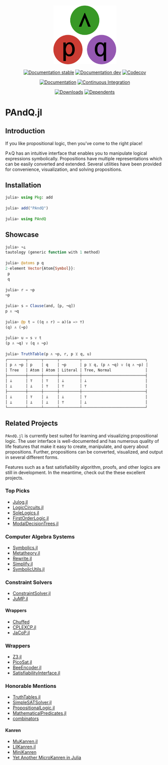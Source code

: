 
<!-- This file is generated by `.github/workflows/readme.yml`; do not edit directly. -->

<p align="center"><img width="200px" src="docs/src/assets/logo.svg"/></p>

<div align="center">

[![Documentation stable](https://img.shields.io/badge/Documentation-stable-blue.svg)](https://jakobjpeters.github.io/PAndQ.jl/stable/)
[![Documentation dev](https://img.shields.io/badge/Documentation-dev-blue.svg)](https://jakobjpeters.github.io/PAndQ.jl/dev/)
[![Codecov](https://codecov.io/gh/jakobjpeters/PAndQ.jl/branch/main/graph/badge.svg?token=XFWU66WSD7)](https://codecov.io/gh/jakobjpeters/PAndQ.jl)

[![Documentation](https://github.com/jakobjpeters/PAndQ.jl/workflows/Documentation/badge.svg)](https://github.com/jakobjpeters/PAndQ.jl/actions/workflows/documentation.yml)
[![Continuous Integration](https://github.com/jakobjpeters/PAndQ.jl/workflows/Continuous%20Integration/badge.svg)](https://github.com/jakobjpeters/PAndQ.jl/actions/workflows/continuous_integration.yml)

[![Downloads](https://shields.io/endpoint?url=https://pkgs.genieframework.com/api/v1/badge/PAndQ)](https://pkgs.genieframework.com?packages=PAndQ)
[![Dependents](https://docs.juliahub.com/PAndQ/deps.svg)](https://juliahub.com/ui/Packages/PAndQ/h95uE/0.1.0?page=2)

</div>

# PAndQ.jl

## Introduction

If you like propositional logic, then you've come to the right place!

P∧Q has an intuitive interface that enables you to manipulate logical expressions symbolically. Propositions have multiple representations which can be easily converted and extended. Several utilities have been provided for convenience, visualization, and solving propositions.

## Installation

```julia
julia> using Pkg: add

julia> add("PAndQ")

julia> using PAndQ
```

## Showcase

```julia
julia> ¬⊥
tautology (generic function with 1 method)

julia> @atoms p q
2-element Vector{Atom{Symbol}}:
 p
 q

julia> r = ¬p
¬p

julia> s = Clause(and, [p, ¬q])
p ∧ ¬q

julia> @p t = ((q ∧ r) ↔ a)(a => ⊤)
(q) ∧ (¬p)

julia> u = s ∨ t
(p ∧ ¬q) ∨ (q ∧ ¬p)

julia> TruthTable(p ∧ ¬p, r, p ⊻ q, u)
┌────────┬──────┬──────┬─────────┬────────────────────────────┐
│ p ∧ ¬p │ p    │ q    │ ¬p      │ p ⊻ q, (p ∧ ¬q) ∨ (q ∧ ¬p) │
│ Tree   │ Atom │ Atom │ Literal │ Tree, Normal               │
├────────┼──────┼──────┼─────────┼────────────────────────────┤
│ ⊥      │ ⊤    │ ⊤    │ ⊥       │ ⊥                          │
│ ⊥      │ ⊥    │ ⊤    │ ⊤       │ ⊤                          │
├────────┼──────┼──────┼─────────┼────────────────────────────┤
│ ⊥      │ ⊤    │ ⊥    │ ⊥       │ ⊤                          │
│ ⊥      │ ⊥    │ ⊥    │ ⊤       │ ⊥                          │
└────────┴──────┴──────┴─────────┴────────────────────────────┘
```

## Related Projects

`PAndQ.jl` is currently best suited for learning and visualizing propositional logic. The user interface is well-documented and has numerous quality of life features that make it easy to create, manipulate, and query about propositions. Further, propositions can be converted, visualized, and output in several different forms.

Features such as a fast satisfiability algorithm, proofs, and other logics are still in development. In the meantime, check out the these excellent projects.

### Top Picks

- [Julog.jl](https://github.com/ztangent/Julog.jl)
- [LogicCircuits.jl](https://github.com/Juice-jl/LogicCircuits.jl)
- [SoleLogics.jl](https://github.com/aclai-lab/SoleLogics.jl)
- [FirstOrderLogic.jl](https://github.com/roberthoenig/FirstOrderLogic.jl)
- [ModalDecisionTrees.jl](https://github.com/aclai-lab/ModalDecisionTrees.jl)

### Computer Algebra Systems

- [Symbolics.jl](https://github.com/JuliaSymbolics/Symbolics.jl)
- [Metatheory.jl](https://github.com/JuliaSymbolics/Metatheory.jl)
- [Rewrite.jl](https://github.com/HarrisonGrodin/Rewrite.jl)
- [Simplify.jl](https://github.com/HarrisonGrodin/Simplify.jl)
- [SymbolicUtils.jl](https://github.com/JuliaSymbolics/SymbolicUtils.jl)

### Constraint Solvers

- [ConstraintSolver.jl](https://github.com/Wikunia/ConstraintSolver.jl)
- [JuMP.jl](https://github.com/jump-dev/JuMP.jl)

#### Wrappers

- [Chuffed](https://github.com/JuliaConstraints/Chuffed.jl)
- [CPLEXCP.jl](https://github.com/JuliaConstraints/CPLEXCP.jl)
- [JaCoP.jl](https://github.com/JuliaConstraints/JaCoP.jl)

### Wrappers

- [Z3.jl](https://github.com/ahumenberger/Z3.jl)
- [PicoSat.jl](https://github.com/sisl/PicoSAT.jl)
- [BeeEncoder.jl](https://github.com/newptcai/BeeEncoder.jl)
- [SatisfiabilityInterface.jl](https://github.com/dpsanders/SatisfiabilityInterface.jl)

### Honorable Mentions

- [TruthTables.jl](https://github.com/eliascarv/TruthTables.jl)
- [SimpleSATSolver.jl](https://github.com/dpsanders/SimpleSATSolver.jl)
- [PropositionalLogic.jl](https://github.com/mossr/PropositionalLogic.jl)
- [MathematicalPredicates.jl](https://github.com/JuliaReach/MathematicalPredicates.jl)
- [combinators](https://git.devin.gay/devin/combinators)

#### Kanren

- [MuKanren.jl](https://github.com/latticetower/MuKanren.jl)
- [LilKanren.jl](https://github.com/habemus-papadum/LilKanren.jl)
- [MiniKanren](https://github.com/RAbraham/MiniKanren)
- [Yet Another MicroKanren in Julia](https://www.philipzucker.com/yet-another-microkanren-in-julia/)
